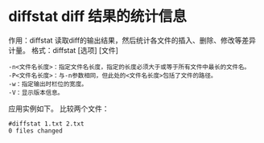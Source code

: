 # diffstat diff 结果的统计信息

作用：diffstat 读取diff的输出结果，然后统计各文件的插入、删除、修改等差异计量。
格式：diffstat [选项] [文件]
```
-n<文件名长度>：指定文件名长度，指定的长度必须大于或等于所有文件中最长的文件名。
-P<文件名长度>：与-n参数相同，但此处的<文件名长度>包括了文件的路径。
-w：指定输出时栏位的宽度。
-V：显示版本信息。
```

应用实例如下。
比较两个文件：
```
#diffstat 1.txt 2.txt
0 files changed
```
